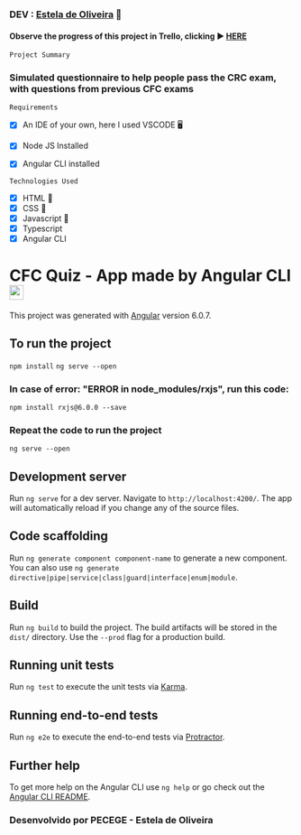 ### DEV : [Estela de Oliveira](https://github.com/ste2021) 🚀

#### Observe the progress of this project in Trello, clicking ▶ [HERE](https://trello.com/b/XWwSZoEB/cfc-quiz-angular)

```Project Summary```

### Simulated questionnaire to help people pass the CRC exam, with questions from previous CFC exams

```Requirements```

- [x] An IDE of your own, here I used VSCODE 🖥
- [x] Node JS Installed
- [x] Angular CLI installed


```Technologies Used```

- [x] HTML 📗
- [x] CSS 📘
- [x] Javascript 📙
- [x] Typescript
- [x] Angular CLI

# CFC Quiz -  App made by Angular CLI <img src="https://github.com/ste2021/images-icons/blob/master/iconfinder_angular-js_3069652.png" width=25 height=26 />

This project was generated with [Angular](https://angular.io/docs) version 6.0.7.

## To run the project
```npm install```
```ng serve --open```

### In case of error: "ERROR in node_modules/rxjs", run this code:

``npm install rxjs@6.0.0 --save``

### Repeat the code to run the project

```ng serve --open```

## Development server

Run `ng serve` for a dev server. Navigate to `http://localhost:4200/`. The app will automatically reload if you change any of the source files.

## Code scaffolding

Run `ng generate component component-name` to generate a new component. You can also use `ng generate directive|pipe|service|class|guard|interface|enum|module`.

## Build



Run `ng build` to build the project. The build artifacts will be stored in the `dist/` directory. Use the `--prod` flag for a production build.

## Running unit tests

Run `ng test` to execute the unit tests via [Karma](https://karma-runner.github.io).

## Running end-to-end tests

Run `ng e2e` to execute the end-to-end tests via [Protractor](http://www.protractortest.org/).

## Further help

To get more help on the Angular CLI use `ng help` or go check out the [Angular CLI README](https://github.com/angular/angular-cli/blob/master/README.md).

### Desenvolvido por PECEGE - Estela de Oliveira
